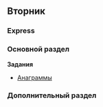## Вторник


### Express

### Основной раздел

**Задания**

- [Анаграммы](../../../../anagram-server-1-the-basics-challenge)


### Дополнительный раздел

<!--
**Задания**
-[]()


### Подготовка к завтрашнему дню

* [Fetch API](https://learn.javascript.ru/fetch)
* [event.preventDefault()](https://developer.mozilla.org/en-US/docs/Web/API/Event/preventDefault) ([RU](https://developer.mozilla.org/ru/docs/Web/API/Event/preventDefault))
* [Всплытие и погружение](https://learn.javascript.ru/bubbling-and-capturing)
* Наши прошлые лекции: [Женя (2019-12)](https://youtu.be/XRq2omtD5wg), [Даня (2019-11)](https://youtu.be/4xRZclDz82s)
-->
